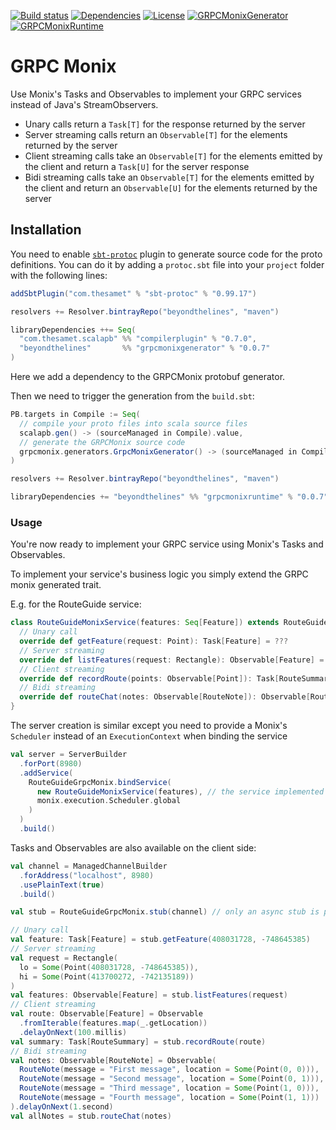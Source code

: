 [![Build status](https://api.travis-ci.org/btlines/grpcmonix.svg?branch=master)](https://travis-ci.org/btlines/grpcmonix)
[![Dependencies](https://app.updateimpact.com/badge/852442212779298816/grpcmonix.svg?config=compile)](https://app.updateimpact.com/latest/852442212779298816/grpcmonix)
[![License](https://img.shields.io/:license-MIT-blue.svg)](https://opensource.org/licenses/MIT)
[![GRPCMonixGenerator](https://api.bintray.com/packages/beyondthelines/maven/grpcmonixgenerator/images/download.svg) ](https://bintray.com/beyondthelines/maven/grpcmonixgenerator/_latestVersion)
[![GRPCMonixRuntime](https://api.bintray.com/packages/beyondthelines/maven/grpcmonixruntime/images/download.svg) ](https://bintray.com/beyondthelines/maven/grpcmonixruntime/_latestVersion)

# GRPC Monix

Use Monix's Tasks and Observables to implement your GRPC services instead of Java's StreamObservers.

- Unary calls return a `Task[T]` for the response returned by the server
- Server streaming calls return an `Observable[T]` for the elements returned by the server
- Client streaming calls take an `Observable[T]` for the elements emitted by the client and return a `Task[U]` for the server response
- Bidi streaming calls take an `Observable[T]` for the elements emitted by the client and return an `Observable[U]` for the elements returned by the server

## Installation

You need to enable [`sbt-protoc`](https://github.com/thesamet/sbt-protoc) plugin to generate source code for the proto definitions.
You can do it by adding a `protoc.sbt` file into your `project` folder with the following lines:

```scala
addSbtPlugin("com.thesamet" % "sbt-protoc" % "0.99.17")

resolvers += Resolver.bintrayRepo("beyondthelines", "maven")

libraryDependencies ++= Seq(
  "com.thesamet.scalapb" %% "compilerplugin" % "0.7.0",
  "beyondthelines"       %% "grpcmonixgenerator" % "0.0.7"
)
```

Here we add a dependency to the GRPCMonix protobuf generator. 

Then we need to trigger the generation from the `build.sbt`:

```scala
PB.targets in Compile := Seq(
  // compile your proto files into scala source files
  scalapb.gen() -> (sourceManaged in Compile).value,
  // generate the GRPCMonix source code
  grpcmonix.generators.GrpcMonixGenerator() -> (sourceManaged in Compile).value
)

resolvers += Resolver.bintrayRepo("beyondthelines", "maven")

libraryDependencies += "beyondthelines" %% "grpcmonixruntime" % "0.0.7"
```

### Usage

You're now ready to implement your GRPC service using Monix's Tasks and Observables.

To implement your service's business logic you simply extend the GRPC monix generated trait.

E.g. for the RouteGuide service: 

```scala
class RouteGuideMonixService(features: Seq[Feature]) extends RouteGuideGrpcMonix.RouteGuide {
  // Unary call
  override def getFeature(request: Point): Task[Feature] = ???
  // Server streaming
  override def listFeatures(request: Rectangle): Observable[Feature] = ???
  // Client streaming
  override def recordRoute(points: Observable[Point]): Task[RouteSummary] = ???
  // Bidi streaming
  override def routeChat(notes: Observable[RouteNote]): Observable[RouteNote] = ???
}
```

The server creation is similar except you need to provide a Monix's `Scheduler` instead of an `ExecutionContext` when binding the service 

```scala
val server = ServerBuilder
  .forPort(8980)
  .addService(
    RouteGuideGrpcMonix.bindService(
      new RouteGuideMonixService(features), // the service implemented above
      monix.execution.Scheduler.global
    )
  )
  .build()    
```

Tasks and Observables are also available on the client side:

```scala
val channel = ManagedChannelBuilder
  .forAddress("localhost", 8980)
  .usePlainText(true)
  .build()

val stub = RouteGuideGrpcMonix.stub(channel) // only an async stub is provided

// Unary call
val feature: Task[Feature] = stub.getFeature(408031728, -748645385)
// Server streaming
val request = Rectangle(
  lo = Some(Point(408031728, -748645385)),
  hi = Some(Point(413700272, -742135189))
)
val features: Observable[Feature] = stub.listFeatures(request)
// Client streaming
val route: Observable[Feature] = Observable
  .fromIterable(features.map(_.getLocation)) 
  .delayOnNext(100.millis)
val summary: Task[RouteSummary] = stub.recordRoute(route)
// Bidi streaming
val notes: Observable[RouteNote] = Observable(
  RouteNote(message = "First message", location = Some(Point(0, 0))),
  RouteNote(message = "Second message", location = Some(Point(0, 1))),
  RouteNote(message = "Third message", location = Some(Point(1, 0))),
  RouteNote(message = "Fourth message", location = Some(Point(1, 1)))
).delayOnNext(1.second)
val allNotes = stub.routeChat(notes)
```
